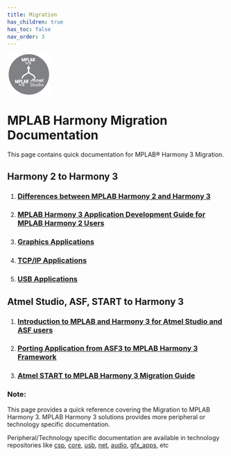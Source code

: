 ```yaml
---
title: Migration
has_children: true
has_toc: false
nav_order: 3
---
```

![](migration.png) 
# MPLAB Harmony Migration Documentation

This page contains quick documentation for MPLAB® Harmony 3 Migration.   

## Harmony 2 to Harmony 3
1. ### [Differences between MPLAB Harmony 2 and Harmony 3](./differences_harmony_2_to_harmony_3/readme.md)
2. ### [MPLAB Harmony 3 Application Development Guide for MPLAB Harmony 2 Users](./harmony_2_to_harmony_3/readme.md)
3. ### [Graphics Applications](./aria_graphics_harmoy2_to_harmony_3/readme.md)
4. ### [TCP/IP Applications](./tcpiip_harmoy2_to_harmony_3/readme.md)
5. ### [USB Applications](./usb_harmoy2_to_harmony_3/readme.md)

## Atmel Studio, ASF, START to Harmony 3
1. ### [Introduction to MPLAB and Harmony 3 for Atmel Studio and ASF users](./introduction_mplabx_harmony_3_to_studio_asf_users/readme.md)
2. ### [Porting Application from ASF3 to MPLAB Harmony 3 Framework](./asf_to_harmony_3/readme.md)
3. ### [Atmel START to MPLAB Harmony 3 Migration Guide](./atmel_start_to_harmony_3/readme.md)

### **Note:**  
This page provides a quick reference covering the Migration to MPLAB Harmony 3. MPLAB Harmony 3 solutions provides more peripheral or technology specific documentation.  
  
Peripheral/Technology specific documentation are available in technology repositories like [csp](https://github.com/Microchip-MPLAB-Harmony/csp), [core](https://github.com/Microchip-MPLAB-Harmony/core), [usb](https://github.com/Microchip-MPLAB-Harmony/usb), [net](https://github.com/Microchip-MPLAB-Harmony/net), [audio](https://github.com/Microchip-MPLAB-Harmony/audio), [gfx_apps](https://github.com/Microchip-MPLAB-Harmony/gfx_apps), etc

